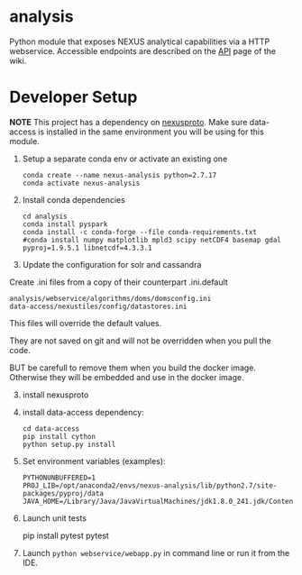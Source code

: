 analysis
=====

Python module that exposes NEXUS analytical capabilities via a HTTP webservice. Accessible endpoints are described on the [API](https://github.com/dataplumber/nexus/wiki/API) page of the wiki.

# Developer Setup

**NOTE** This project has a dependency on [nexusproto](https://github.com/apache/incubator-sdap-nexusprotohttps://github.com/apache/incubator-sdap-nexusproto). Make sure data-access is installed in the same environment you will be using for this module.

1. Setup a separate conda env or activate an existing one

    ````
    conda create --name nexus-analysis python=2.7.17
    conda activate nexus-analysis
    ````

2. Install conda dependencies

    ````
    cd analysis
    conda install pyspark
    conda install -c conda-forge --file conda-requirements.txt
    #conda install numpy matplotlib mpld3 scipy netCDF4 basemap gdal pyproj=1.9.5.1 libnetcdf=4.3.3.1
    ````

3. Update the configuration for solr and cassandra

Create .ini files from a copy of their counterpart .ini.default

    analysis/webservice/algorithms/doms/domsconfig.ini
    data-access/nexustiles/config/datastores.ini

This files will override the default values.

They are not saved on git and will not be overridden when you pull the code.

BUT be carefull to remove them when you build the docker image. Otherwise they will be embedded and use in the docker image.

3. install nexusproto

4. install data-access dependency:

    ````
    cd data-access
    pip install cython
    python setup.py install
    ````

5. Set environment variables (examples):

    ```
    PYTHONUNBUFFERED=1
    PROJ_LIB=/opt/anaconda2/envs/nexus-analysis/lib/python2.7/site-packages/pyproj/data
    JAVA_HOME=/Library/Java/JavaVirtualMachines/jdk1.8.0_241.jdk/Contents/Home
     ```

5. Launch unit tests

    pip install pytest
    pytest
    

5. Launch `python webservice/webapp.py` in command line or run it from the IDE.



